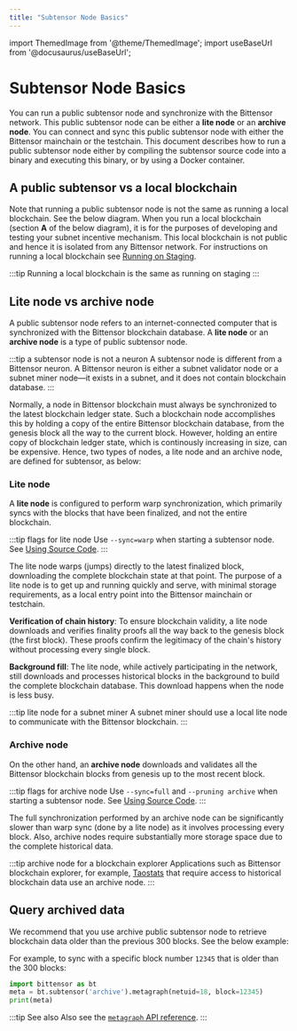 ```yaml
---
title: "Subtensor Node Basics"
---
```

import ThemedImage from '@theme/ThemedImage';
import useBaseUrl from '@docusaurus/useBaseUrl';

# Subtensor Node Basics

You can run a public subtensor node and synchronize with the Bittensor network. This public subtensor node can be either a **lite node** or an **archive node**. You can connect and sync this public subtensor node with either the Bittensor mainchain or the testchain. This document describes how to run a public subtensor node either by compiling the subtensor source code into a binary and executing this binary, or by using a Docker container.

## A public subtensor vs a local blockchain

Note that running a public subtensor node is not the same as running a local blockchain. See the below diagram. When you run a local blockchain (section **A** of the below diagram), it is for the purposes of developing and testing your subnet incentive mechanism. This local blockchain is not public and hence it is isolated from any Bittensor network. For instructions on running a local blockchain see [Running on Staging](https://github.com/opentensor/bittensor-subnet-template/blob/main/docs/running_on_staging.md).

:::tip Running a local blockchain is the same as running on staging
:::

<center>
<ThemedImage
alt="Local blockchain vs public subtensor"
sources={{
    light: useBaseUrl('/img/docs/local-subtensor.svg'),
    dark: useBaseUrl('/img/docs/dark-local-subtensor.svg'),
  }}
style={{width: 550}}
/>
</center>

## Lite node vs archive node

A public subtensor node refers to an internet-connected computer that is synchronized with the Bittensor blockchain database. A **lite node** or an **archive node** is a type of public subtensor node. 

:::tip a subtensor node is not a neuron
A subtensor node is different from a Bittensor neuron. A Bittensor neuron is either a subnet validator node or a subnet miner node&mdash;it exists in a subnet, and it does not contain blockchain database. 
:::

Normally, a node in Bittensor blockchain must always be synchronized to the latest blockchain ledger state. Such a blockchain node accomplishes this by holding a copy of the entire Bittensor blockchain database, from the genesis block all the way to the current block. However, holding an entire copy of blockchain ledger state, which is continously increasing in size, can be expensive. Hence, two types of nodes, a lite node and an archive node, are defined for subtensor, as below:

### Lite node

A **lite node** is configured to perform warp synchronization, which primarily syncs with the blocks that have been finalized, and not the entire blockchain. 

:::tip flags for lite node
Use `--sync=warp` when starting a subtensor node. See [Using Source Code](./using-source.md#run-the-subtensor-node).
:::

The lite node warps (jumps) directly to the latest finalized block, downloading the complete blockchain state at that point. The purpose of a lite node is to get up and running quickly and serve, with minimal storage requirements, as a local entry point into the Bittensor mainchain or testchain. 

  **Verification of chain history**: To ensure blockchain validity, a lite node downloads and verifies finality proofs all the way back to the genesis block (the first block). These proofs confirm the legitimacy of the chain's history without processing every single block.

  **Background fill**: The lite node, while actively participating in the network, still downloads and processes historical blocks in the background to build the complete blockchain database. This download happens when the node is less busy.
 
  :::tip lite node for a subnet miner
  A subnet miner should use a local lite node to communicate with the Bittensor blockchain. 
  :::

### Archive node

On the other hand, an **archive node** downloads and validates  all the Bittensor blockchain blocks from genesis up to the most recent block.

:::tip flags for archive node
Use `--sync=full` and `--pruning archive` when starting a subtensor node. See [Using Source Code](./using-source.md#run-the-subtensor-node).
:::

The full synchronization performed by an archive node can be significantly slower than warp sync (done by a lite node) as it involves processing every block. Also, archive nodes require substantially more storage space due to the complete historical data.

  :::tip archive node for a blockchain explorer
  Applications such as Bittensor blockchain explorer, for example, [Taostats](https://taostats.io/) that require access to historical blockchain data use an archive node. 
  :::



## Query archived data 

We recommend that you use archive public subtensor node to retrieve blockchain data older than the previous 300 blocks. See the below example:

For example, to sync with a specific block number `12345` that is older than the 300 blocks:

```python
import bittensor as bt
meta = bt.subtensor('archive').metagraph(netuid=18, block=12345)
print(meta)
```

:::tip See also
Also see the [`metagraph` API reference](https://docs.bittensor.com/python-api/html/autoapi/bittensor/metagraph/index.html#bittensor.metagraph.metagraph.sync).
:::



